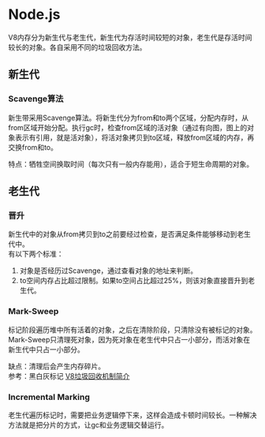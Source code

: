 # Node.js
V8内存分为新生代与老生代，新生代为存活时间较短的对象，老生代是存活时间较长的对象。各自采用不同的垃圾回收方法。

## 新生代
### Scavenge算法
新生带采用Scavenge算法。将新生代分为from和to两个区域，分配内存时，从from区域开始分配。执行gc时，检查from区域的活对象（通过有向图，图上的对象表示有引用，就是活对象），将活对象拷贝到to区域，释放from区域的内存，再交换from和to。

特点：牺牲空间换取时间（每次只有一般内存能用），适合于短生命周期的对象。

## 老生代
### 晋升
新生代中的对象从from拷贝到to之前要经过检查，是否满足条件能够移动到老生代中。  
有以下两个标准：
1. 对象是否经历过Scavenge，通过查看对象的地址来判断。
2. to空间内存占比超过限制。如果to空间占比超过25%，则该对象直接晋升到老生代。

### Mark-Sweep
标记阶段遍历堆中所有活着的对象，之后在清除阶段，只清除没有被标记的对象。  
Mark-Sweep只清理死对象，因为死对象在老生代中只占一小部分，而活对象在新生代中只占一小部分。

缺点：清理后会产生内存碎片。   
参考：黑白灰标记  [V8垃圾回收机制简介](https://www.cnblogs.com/wolfx/p/5919574.html)   

### Incremental Marking
老生代遍历标记时，需要把业务逻辑停下来，这样会造成卡顿时间较长。一种解决方法就是把分片的方式，让gc和业务逻辑交替运行。
